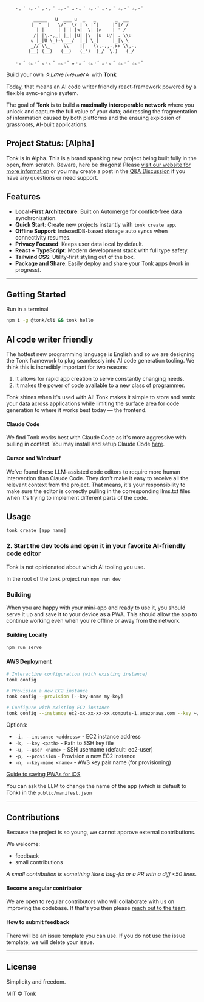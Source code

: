 ```
   ・。゜☆。・゜。・。゜☆。・゜★・。゜☆。・゜。・。゜☆。・゜☆。・゜

          _____   U  ___ u  _   _       _  __    
         |_ " _|   \/"_ \/ | \ |"|     |"|/ /    
           | |     | | | |<|  \| |>    | ' /     
          /| |\.-,_| |_| |U| |\  |u  U/| . \\u   
         u |_|U \_)-\___/  |_| \_|     |_|\_\    
         _// \\_     \\    ||   \\,-.,-,>> \\,-. 
        (__) (__)   (__)   (_")  (_/  \.)   (_/  

   ・。゜☆。・゜。・。゜☆。・゜★・。゜☆。・゜。・。゜☆。・゜☆。・゜
```
Build your own ☆𝐿𝒾𝓉𝓉𝓁𝑒 𝐼𝓃𝓉𝑒𝓇𝓃𝑒𝓉☆ with **Tonk**

Today, that means an AI code writer friendly react-framework powered by a flexible sync-engine system.

The goal of **Tonk** is to build a **maximally interoperable network** where you unlock and capture the full value of your data; addressing the fragmentation of information caused by both platforms and the ensuing explosion of grassroots, AI-built applications. 

## Project Status: [Alpha]

Tonk is in Alpha. This is a brand spanking new project being built fully in the open, from scratch. Beware, here be dragons! Please [visit our website for more information](https://tonk.xyz) or you may create a post in the [Q&A Discussion](https://github.com/tonk-labs/tonk/discussions/categories/q-a) if you have any questions or need support.

## Features

- **Local-First Architecture**: Built on Automerge for conflict-free data synchronization.
- **Quick Start**: Create new projects instantly with `tonk create app`.
- **Offline Support**: IndexedDB-based storage auto syncs when connectivity resumes.
- **Privacy Focused**: Keeps user data local by default.
- **React + TypeScript**: Modern development stack with full type safety.
- **Tailwind CSS**: Utility-first styling out of the box.
- **Package and Share**: Easily deploy and share your Tonk apps (work in progress).

---

## Getting Started

Run in a terminal

```bash
npm i -g @tonk/cli && tonk hello 
```

## AI code writer friendly 

The hottest new programming language is English and so we are designing the Tonk framework to plug seamlessly into AI code generation tooling. We think this is incredibly important for two reasons:
1. It allows for rapid app creation to serve constantly changing needs.
2. It makes the power of code available to a new class of programmer.

Tonk shines when it's used with AI! Tonk makes it simple to store and remix your data across applications while limiting the surface area for code generation to where it works best today — the frontend.

#### Claude Code

We find Tonk works best with Claude Code as it's more aggressive with pulling in context. You may install and setup Claude Code [here](https://docs.anthropic.com/en/docs/agents-and-tools/claude-code/overview). 

#### Cursor and Windsurf

We've found these LLM-assisted code editors to require more human intervention than Claude Code. They don't make it easy to receive all the relevant context from the project. That means, it's your responsibility to make sure the editor is correctly pulling in the corresponding llms.txt files when it's trying to implement different parts of the code.

## Usage

```
tonk create [app name]
```

### 2. Start the dev tools and open it in your favorite AI-friendly code editor

Tonk is not opinionated about which AI tooling you use.

In the root of the tonk project run `npm run dev`

### Building

When you are happy with your mini-app and ready to use it, you should serve it up and save it to your device as a PWA. This should allow the app to continue working even when you're offline or away from the network.

#### Building Locally
```bash
npm run serve
```

#### AWS Deployment
```bash
# Interactive configuration (with existing instance)
tonk config

# Provision a new EC2 instance
tonk config --provision [--key-name my-key]

# Configure with existing EC2 instance
tonk config --instance ec2-xx-xx-xx-xx.compute-1.amazonaws.com --key ~/path/to/key.pem
```

Options:
- `-i, --instance <address>` - EC2 instance address
- `-k, --key <path>` - Path to SSH key file
- `-u, --user <name>` - SSH username (default: ec2-user)
- `-p, --provision` - Provision a new EC2 instance
- `-n, --key-name <name>` - AWS key pair name (for provisioning)

[Guide to saving PWAs for iOS](https://help.shore.com/en/how-do-i-save-the-pwa-on-my-smartphone)

You can ask the LLM to change the name of the app (which is default to Tonk) in the `public/manifest.json`

---

## Contributions

Because the project is so young, we cannot approve external contributions.

We welcome:

- feedback
- small contributions

_A small contribution is something like a bug-fix or a PR with a diff <50 lines._

#### Become a regular contributor

We are open to regular contributors who will collaborate with us on improving the codebase. If that's you then please [reach out to the team](https://tonk.xyz).

#### How to submit feedback

There will be an issue template you can use. If you do not use the issue template, we will delete your issue.

---

## License

Simplicity and freedom.

MIT © Tonk
